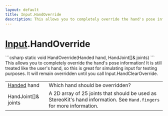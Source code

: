 ```yaml
---
layout: default
title: Input.HandOverride
description: This allows you to completely override the hand's pose information! It is still treated like the user's hand, so this is great for simulating input for testing purposes. It will remain overridden until you call Input.HandClearOverride.
---
```

# [Input]({{site.url}}/Pages/Reference/Input.html).HandOverride

<div class='signature' markdown='1'>
```csharp
static void HandOverride(Handed hand, HandJoint[]& joints)
```
This allows you to completely override the hand's pose
information! It is still treated like the user's hand, so this is
great for simulating input for testing purposes. It will remain
overridden until you call Input.HandClearOverride.
</div>

|  |  |
|--|--|
|[Handed]({{site.url}}/Pages/Reference/Handed.html) hand|Which hand should be overridden?|
|HandJoint[]& joints|A 2D array of 25 joints that should be used             as StereoKit's hand information. See `Hand.fingers` for more              information.|




